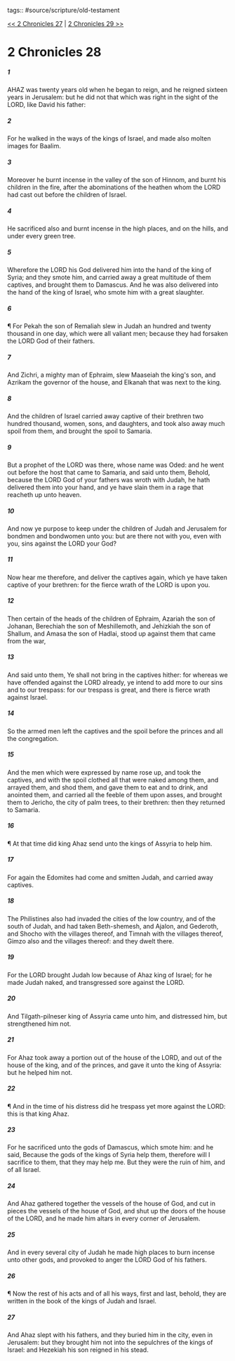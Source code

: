 tags:: #source/scripture/old-testament

[<< 2 Chronicles 27](/old-testament/14_2_Chronicles/2_Chronicles_27.md) | [2 Chronicles 29 >>](/old-testament/14_2_Chronicles/2_Chronicles_29.md)

# 2 Chronicles 28

##### 1

AHAZ was twenty years old when he began to reign, and he reigned sixteen years in Jerusalem: but he did not that which was right in the sight of the LORD, like David his father:

##### 2

For he walked in the ways of the kings of Israel, and made also molten images for Baalim.

##### 3

Moreover he burnt incense in the valley of the son of Hinnom, and burnt his children in the fire, after the abominations of the heathen whom the LORD had cast out before the children of Israel.

##### 4

He sacrificed also and burnt incense in the high places, and on the hills, and under every green tree.

##### 5

Wherefore the LORD his God delivered him into the hand of the king of Syria; and they smote him, and carried away a great multitude of them captives, and brought them to Damascus. And he was also delivered into the hand of the king of Israel, who smote him with a great slaughter.

##### 6

¶ For Pekah the son of Remaliah slew in Judah an hundred and twenty thousand in one day, which were all valiant men; because they had forsaken the LORD God of their fathers.

##### 7

And Zichri, a mighty man of Ephraim, slew Maaseiah the king's son, and Azrikam the governor of the house, and Elkanah that was next to the king.

##### 8

And the children of Israel carried away captive of their brethren two hundred thousand, women, sons, and daughters, and took also away much spoil from them, and brought the spoil to Samaria.

##### 9

But a prophet of the LORD was there, whose name was Oded: and he went out before the host that came to Samaria, and said unto them, Behold, because the LORD God of your fathers was wroth with Judah, he hath delivered them into your hand, and ye have slain them in a rage that reacheth up unto heaven.

##### 10

And now ye purpose to keep under the children of Judah and Jerusalem for bondmen and bondwomen unto you: but are there not with you, even with you, sins against the LORD your God?

##### 11

Now hear me therefore, and deliver the captives again, which ye have taken captive of your brethren: for the fierce wrath of the LORD is upon you.

##### 12

Then certain of the heads of the children of Ephraim, Azariah the son of Johanan, Berechiah the son of Meshillemoth, and Jehizkiah the son of Shallum, and Amasa the son of Hadlai, stood up against them that came from the war,

##### 13

And said unto them, Ye shall not bring in the captives hither: for whereas we have offended against the LORD already, ye intend to add more to our sins and to our trespass: for our trespass is great, and there is fierce wrath against Israel.

##### 14

So the armed men left the captives and the spoil before the princes and all the congregation.

##### 15

And the men which were expressed by name rose up, and took the captives, and with the spoil clothed all that were naked among them, and arrayed them, and shod them, and gave them to eat and to drink, and anointed them, and carried all the feeble of them upon asses, and brought them to Jericho, the city of palm trees, to their brethren: then they returned to Samaria.

##### 16

¶ At that time did king Ahaz send unto the kings of Assyria to help him.

##### 17

For again the Edomites had come and smitten Judah, and carried away captives.

##### 18

The Philistines also had invaded the cities of the low country, and of the south of Judah, and had taken Beth-shemesh, and Ajalon, and Gederoth, and Shocho with the villages thereof, and Timnah with the villages thereof, Gimzo also and the villages thereof: and they dwelt there.

##### 19

For the LORD brought Judah low because of Ahaz king of Israel; for he made Judah naked, and transgressed sore against the LORD.

##### 20

And Tilgath-pilneser king of Assyria came unto him, and distressed him, but strengthened him not.

##### 21

For Ahaz took away a portion out of the house of the LORD, and out of the house of the king, and of the princes, and gave it unto the king of Assyria: but he helped him not.

##### 22

¶ And in the time of his distress did he trespass yet more against the LORD: this is that king Ahaz.

##### 23

For he sacrificed unto the gods of Damascus, which smote him: and he said, Because the gods of the kings of Syria help them, therefore will I sacrifice to them, that they may help me. But they were the ruin of him, and of all Israel.

##### 24

And Ahaz gathered together the vessels of the house of God, and cut in pieces the vessels of the house of God, and shut up the doors of the house of the LORD, and he made him altars in every corner of Jerusalem.

##### 25

And in every several city of Judah he made high places to burn incense unto other gods, and provoked to anger the LORD God of his fathers.

##### 26

¶ Now the rest of his acts and of all his ways, first and last, behold, they are written in the book of the kings of Judah and Israel.

##### 27

And Ahaz slept with his fathers, and they buried him in the city, even in Jerusalem: but they brought him not into the sepulchres of the kings of Israel: and Hezekiah his son reigned in his stead.
